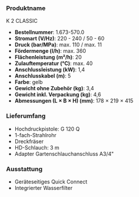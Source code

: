 ### Produktname
K 2 CLASSIC
- **Bestellnummer**: 1.673-570.0 
- **Stromart (V/Hz)**: 220 - 240 / 50 - 60
- **Druck (bar/MPa)**: max. 110 / max. 11 
- **Fördermenge (l/h)**: max. 360
- **Flächenleistung (m²/h)**: 20
- **Zulauftemperatur (°C)**: max. 40
- **Anschlussleistung (kW)**: 1,4
- **Anschlusskabel (m)**: 5
- **Farbe**: gelb
- **Gewicht ohne Zubehör (kg)**: 3,4
- **Gewicht inkl. Verpackung (kg)**: 4,6
- **Abmessungen (L × B × H) (mm)**: 178 × 219 × 415 
### Lieferumfang

- Hochdruckpistole: G 120 Q
- 1-fach-Strahlrohr
- Dreckfräser
- HD-Schlauch: 3 m
- Adapter Gartenschlauchanschluss A3/4" 

### Ausstattung

- Geräteseitiges Quick Connect
- Integrierter Wasserfilter
